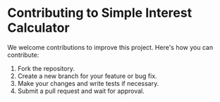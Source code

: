 # Contributing to Simple Interest Calculator

We welcome contributions to improve this project. Here's how you can contribute:

1. Fork the repository.
2. Create a new branch for your feature or bug fix.
3. Make your changes and write tests if necessary.
4. Submit a pull request and wait for approval.
